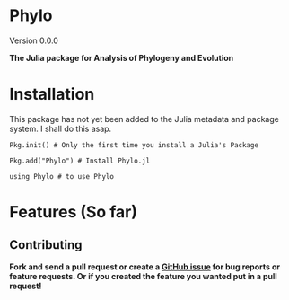 Phylo
====
Version 0.0.0

**The Julia package for Analysis of Phylogeny and Evolution**

# Installation
This package has not yet been added to the Julia metadata and package system. I shall do this asap. 
```
Pkg.init() # Only the first time you install a Julia's Package

Pkg.add("Phylo") # Install Phylo.jl

using Phylo # to use Phylo
```

# Features (So far)


Contributing
------------

**Fork and send a pull request or create a [GitHub issue](https://github.com/Ward9250/Phylo.jl/issues) for bug reports or feature requests.  Or if you created the feature you wanted put in a pull request!**